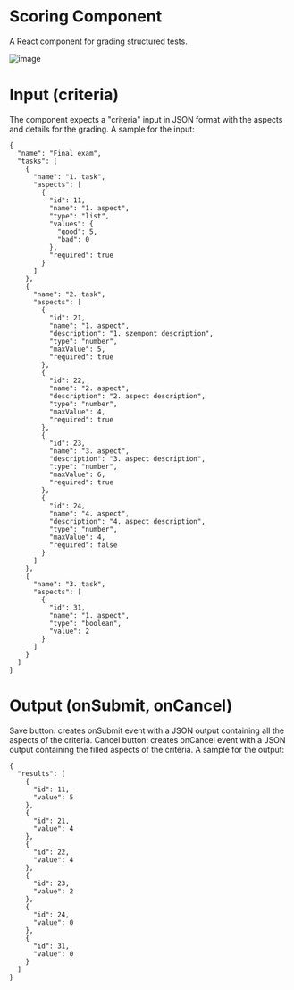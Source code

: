 # Scoring Component
A React component for grading structured tests.

![image](https://user-images.githubusercontent.com/84267269/167098797-a28ab910-546d-4056-b115-9f588f0b44ef.png)

# Input (criteria)
The component expects a "criteria" input in JSON format with the aspects and details for the grading.
A sample for the input:
```
{
  "name": "Final exam",
  "tasks": [
    {
      "name": "1. task",
      "aspects": [
        {
          "id": 11,
          "name": "1. aspect",
          "type": "list",
          "values": {
            "good": 5,
            "bad": 0
          },
          "required": true
        }
      ]
    },
    {
      "name": "2. task",
      "aspects": [
        {
          "id": 21,
          "name": "1. aspect",
          "description": "1. szempont description",
          "type": "number",
          "maxValue": 5,
          "required": true
        },
        {
          "id": 22,
          "name": "2. aspect",
          "description": "2. aspect description",
          "type": "number",
          "maxValue": 4,
          "required": true
        },
        {
          "id": 23,
          "name": "3. aspect",
          "description": "3. aspect description",
          "type": "number",
          "maxValue": 6,
          "required": true
        },
        {
          "id": 24,
          "name": "4. aspect",
          "description": "4. aspect description",
          "type": "number",
          "maxValue": 4,
          "required": false
        }
      ]
    },
    {
      "name": "3. task",
      "aspects": [
        {
          "id": 31,
          "name": "1. aspect",
          "type": "boolean",
          "value": 2
        }
      ]
    }
  ]
}
```
# Output (onSubmit, onCancel)
Save button: creates onSubmit event with a JSON output containing all the aspects of the criteria.
Cancel button: creates onCancel event with a JSON output containing the filled aspects of the criteria.
A sample for the output:
```
{
  "results": [
    {
      "id": 11,
      "value": 5
    },
    {
      "id": 21,
      "value": 4
    },
    {
      "id": 22,
      "value": 4
    },
    {
      "id": 23,
      "value": 2
    },
    {
      "id": 24,
      "value": 0
    },
    {
      "id": 31,
      "value": 0
    }
  ]
}
```
